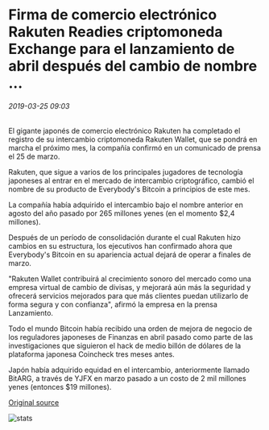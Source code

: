 # Firma de comercio electrónico Rakuten Readies criptomoneda Exchange para el lanzamiento de abril después del cambio de nombre ...

###### 2019-03-25 09:03

El gigante japonés de comercio electrónico Rakuten ha completado el registro de su intercambio criptomoneda Rakuten Wallet, que se pondrá en marcha el próximo mes, la compañía confirmó en un comunicado de prensa el 25 de marzo.

Rakuten, que sigue a varios de los principales jugadores de tecnología japoneses al entrar en el mercado de intercambio criptográfico, cambió el nombre de su producto de Everybody's Bitcoin a principios de este mes.

La compañía había adquirido el intercambio bajo el nombre anterior en agosto del año pasado por 265 millones yenes (en el momento $2,4 millones).

Después de un período de consolidación durante el cual Rakuten hizo cambios en su estructura, los ejecutivos han confirmado ahora que Everybody's Bitcoin en su apariencia actual dejará de operar a finales de marzo.

"Rakuten Wallet contribuirá al crecimiento sonoro del mercado como una empresa virtual de cambio de divisas, y mejorará aún más la seguridad y ofrecerá servicios mejorados para que más clientes puedan utilizarlo de forma segura y con confianza", afirmó la empresa en la prensa Lanzamiento.

Todo el mundo Bitcoin había recibido una orden de mejora de negocio de los reguladores japoneses de Finanzas en abril pasado como parte de las investigaciones que siguieron el hack de medio billón de dólares de la plataforma japonesa Coincheck tres meses antes.

Japón había adquirido equidad en el intercambio, anteriormente llamado BitARG, a través de YJFX en marzo pasado a un costo de 2 mil millones yenes (entonces $19 millones).

[Original source](https://cointelegraph.com/news/e-commerce-firm-rakuten-readies-cryptocurrency-exchange-for-april-launch-after-name-change)

![stats](https://c.statcounter.com/11760860/0/a89fa40b/1/ "stats")